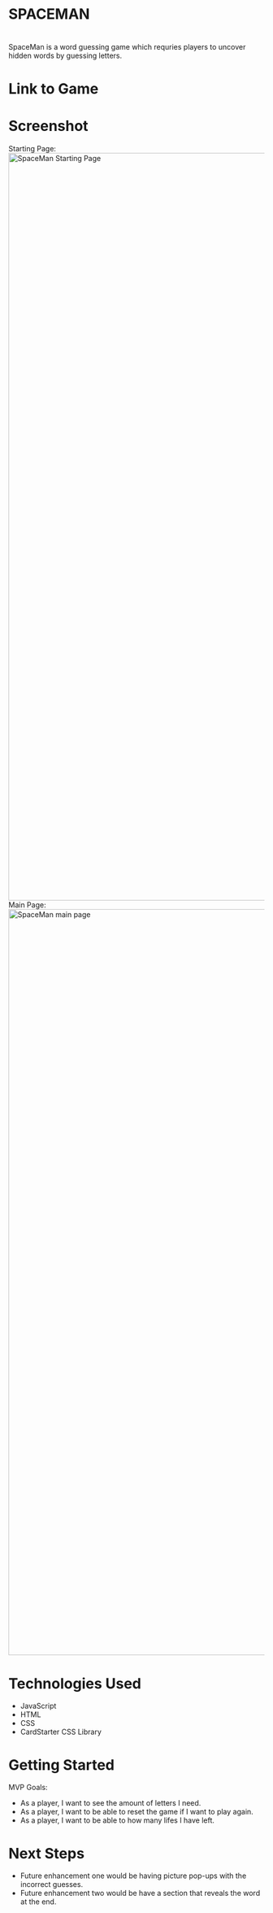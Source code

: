 # SPACEMAN
# <SpaceMan>
SpaceMan is a word guessing game which requries players to uncover hidden words by guessing letters. 
# Link to Game 

# Screenshot
Starting Page:
<img width="1470" alt="SpaceMan Starting Page" src="https://github.com/farihanayab/SPACEMAN/assets/134460266/c256acf2-80e3-4522-8108-e6c83f3c5fe2">
Main Page:
<img width="1467" alt="SpaceMan main page" src="https://github.com/farihanayab/SPACEMAN/assets/134460266/964f4ed0-173e-4fd0-8fbb-2d5323100e7e">




# Technologies Used

- JavaScript
- HTML
- CSS
- CardStarter CSS Library

# Getting Started
MVP Goals:
- As a player, I want to see the amount of letters I need. 
- As a player, I want to be able to reset the game if I want to play again.
- As a player, I want to be able to how many lifes I have left.  
# Next Steps

- Future enhancement one would be having picture pop-ups with the incorrect guesses.
- Future enhancement two would be have a section that reveals the word at the end. 
